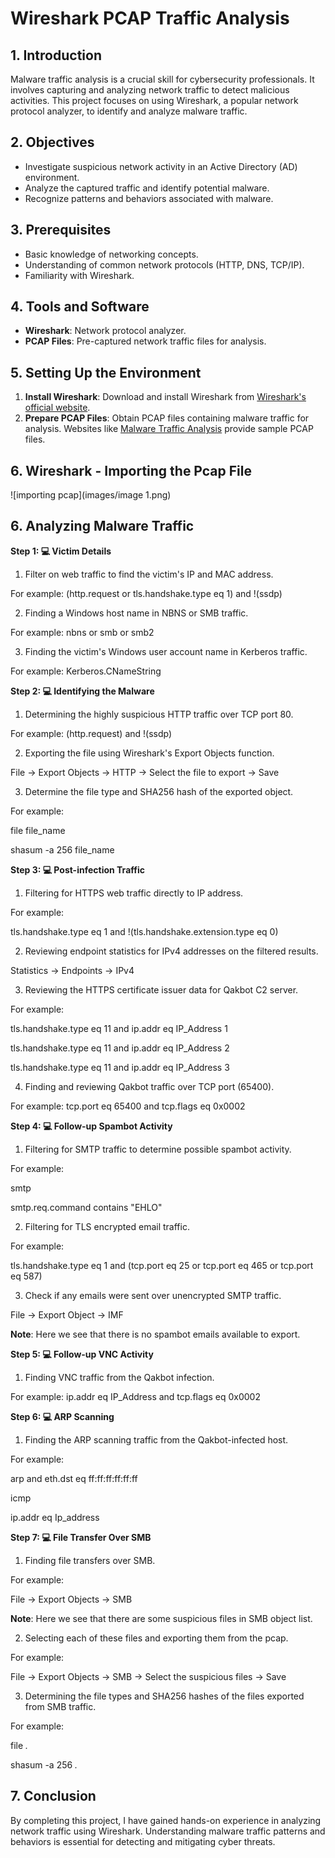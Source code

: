 # Wireshark PCAP Traffic Analysis

## 1. Introduction

Malware traffic analysis is a crucial skill for cybersecurity professionals. It involves capturing and analyzing network traffic to detect malicious activities. This project focuses on using Wireshark, a popular network protocol analyzer, to identify and analyze malware traffic. 

## 2. Objectives

- Investigate suspicious network activity in an Active Directory (AD) environment.
- Analyze the captured traffic and identify potential malware.
- Recognize patterns and behaviors associated with malware.

## 3. Prerequisites

- Basic knowledge of networking concepts.
- Understanding of common network protocols (HTTP, DNS, TCP/IP).
- Familiarity with Wireshark.

## 4. Tools and Software

- **Wireshark**: Network protocol analyzer.
- **PCAP Files**: Pre-captured network traffic files for analysis.

## 5. Setting Up the Environment

1. **Install Wireshark**: Download and install Wireshark from [Wireshark's official website](https://www.wireshark.org/download.html).
2. **Prepare PCAP Files**: Obtain PCAP files containing malware traffic for analysis. Websites like [Malware Traffic Analysis](https://www.malware-traffic-analysis.net/) provide sample PCAP files.

## 6. Wireshark - Importing the Pcap File

![importing pcap](images/image 1.png)

## 6. Analyzing Malware Traffic

**Step 1: 💻 Victim Details**

1. Filter on web traffic to find the victim's IP and MAC address.

For example: 
(http.request or tls.handshake.type eq 1) and !(ssdp)

2. Finding a Windows host name in NBNS or SMB traffic.

For example:
nbns or smb or smb2

3. Finding the victim's Windows user account name in Kerberos traffic.

For example:
Kerberos.CNameString


**Step 2: 💻 Identifying the Malware**

1. Determining the highly suspicious HTTP traffic over TCP port 80.

For example:
(http.request) and !(ssdp)

2. Exporting the file using Wireshark's Export Objects function.

File -> Export Objects -> HTTP -> Select the file to export -> Save

3. Determine the file type and SHA256 hash of the exported object.

For example:

file file_name

shasum -a 256 file_name


**Step 3: 💻 Post-infection Traffic**

1. Filtering for HTTPS web traffic directly to IP address.

For example:

tls.handshake.type eq 1 and !(tls.handshake.extension.type eq 0)

2. Reviewing endpoint statistics for IPv4 addresses on the filtered results.

Statistics -> Endpoints -> IPv4

3. Reviewing the HTTPS certificate issuer data for Qakbot C2 server.

For example:

tls.handshake.type eq 11 and ip.addr eq IP_Address 1

tls.handshake.type eq 11 and ip.addr eq IP_Address 2

tls.handshake.type eq 11 and ip.addr eq IP_Address 3

4. Finding and reviewing Qakbot traffic over TCP port (65400).

For example:
tcp.port eq 65400 and tcp.flags eq 0x0002


**Step 4: 💻 Follow-up Spambot Activity**

1. Filtering for SMTP traffic to determine possible spambot activity.

For example:

smtp

smtp.req.command contains "EHLO"

2. Filtering for TLS encrypted email traffic.

For example:

tls.handshake.type eq 1 and (tcp.port eq 25 or tcp.port eq 465 or tcp.port eq 587)

3. Check if any emails were sent over unencrypted SMTP traffic.

File -> Export Object -> IMF

**Note**: Here we see that there is no spambot emails available to export.


**Step 5: 💻 Follow-up VNC Activity**

1. Finding VNC traffic from the Qakbot infection.

For example:
ip.addr eq IP_Address and tcp.flags eq 0x0002


**Step 6: 💻 ARP Scanning**

1. Finding the ARP scanning traffic from the Qakbot-infected host.

For example:

arp and eth.dst eq ff:ff:ff:ff:ff:ff

icmp

ip.addr eq Ip_address


**Step 7: 💻 File Transfer Over SMB**

1. Finding file transfers over SMB.

For example:

File -> Export Objects -> SMB

**Note**: Here we see that there are some suspicious files in SMB object list.

2. Selecting each of these files and exporting them from the pcap.

For example:

File -> Export Objects -> SMB -> Select the suspicious files -> Save

3. Determining the file types and SHA256 hashes of the files exported from SMB traffic.

For example:

file *.*

shasum -a 256 *.*


## 7. Conclusion

By completing this project, I have gained hands-on experience in analyzing network traffic using Wireshark. Understanding malware traffic patterns and behaviors is essential for detecting and mitigating cyber threats.

